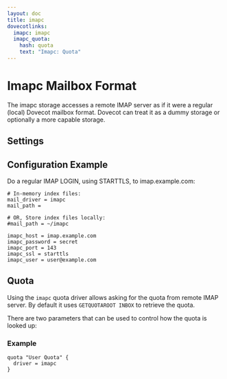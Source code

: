 ```yaml
---
layout: doc
title: imapc
dovecotlinks:
  imapc: imapc
  imapc_quota:
    hash: quota
    text: "Imapc: Quota"
---
```


# Imapc Mailbox Format

The imapc storage accesses a remote IMAP server as if it were a regular
(local) Dovecot mailbox format. Dovecot can treat it as a dummy storage or
optionally a more capable storage.

## Settings

<SettingsComponent tag="imapc" />

## Configuration Example

Do a regular IMAP LOGIN, using STARTTLS, to imap.example.com:

```[dovecot.conf]
# In-memory index files:
mail_driver = imapc
mail_path =

# OR, Store index files locally:
#mail_path = ~/imapc

imapc_host = imap.example.com
imapc_password = secret
imapc_port = 143
imapc_ssl = starttls
imapc_user = user@example.com
```

## Quota

Using the `imapc` quota driver allows asking for the quota from remote
IMAP server. By default it uses `GETQUOTAROOT INBOX` to retrieve the quota.

There are two parameters that can be used to control how the quota is looked
up:

<SettingsComponent tag="quota-imapc" />

### Example

```
quota "User Quota" {
  driver = imapc
}
```
